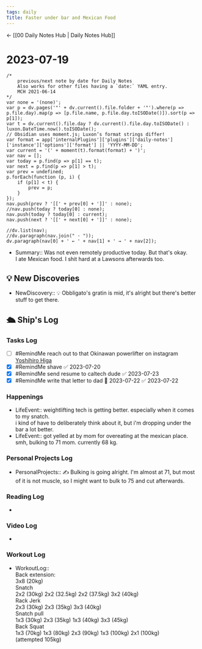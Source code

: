 ```yaml
---
tags: daily
Title: Faster under bar and Mexican Food
---
```


<- [[00 Daily Notes Hub | Daily Notes Hub]]

# 2023-07-19
```dataviewjs
/*
    previous/next note by date for Daily Notes
    Also works for other files having a `date:` YAML entry.
    MCH 2021-06-14
*/
var none = '(none)';
var p = dv.pages('"' + dv.current().file.folder + '"').where(p => p.file.day).map(p => [p.file.name, p.file.day.toISODate()]).sort(p => p[1]);
var t = dv.current().file.day ? dv.current().file.day.toISODate() : luxon.DateTime.now().toISODate();
// Obsidian uses moment.js; Luxon’s format strings differ!
var format = app['internalPlugins']['plugins']['daily-notes']['instance']['options']['format'] || 'YYYY-MM-DD';
var current = '(' + moment(t).format(format) + ')';
var nav = [];
var today = p.find(p => p[1] == t);
var next = p.find(p => p[1] > t);
var prev = undefined;
p.forEach(function (p, i) {
    if (p[1] < t) {
        prev = p;
    }
});
nav.push(prev ? '[[' + prev[0] + ']]' : none);
//nav.push(today ? today[0] : none);
nav.push(today ? today[0] : current);
nav.push(next ? '[[' + next[0] + ']]' : none);

//dv.list(nav);
//dv.paragraph(nav.join(" · "));
dv.paragraph(nav[0] + ' ← ' + nav[1] + ' → ' + nav[2]);
```
- Summary:: Was not even remotely productive today. But that's okay.<br>I ate Mexican food. I shit hard at a Lawsons afterwards too.

## 💡 New Discoveries
- NewDiscovery:: 💡 Obbligato's gratin is mid, it's alright but there's better stuff to get there.

## 🛳️ Ship's Log
### Tasks Log
- [ ] #RemindMe reach out to that Okinawan powerlifter on instagram [Yoshihiro Higa](https://www.instagram.com/yoshihiro.270/)
- [x] #RemindMe shave ✅ 2023-07-20
- [x] #RemindMe send resume to caltech dude ✅ 2023-07-23
- [x] #RemindMe write that letter to dad 📅 2023-07-22 ✅ 2023-07-22
### Happenings
- LifeEvent:: weightlifting tech is getting better. especially when it comes to my snatch.<br>i kind of have to deliberately think about it, but i'm dropping under the bar a lot better.
- LifeEvent:: got yelled at by mom for overeating at the mexican place. smh, bulking to 71 mom. currently 68 kg.
### Personal Projects Log
- PersonalProjects:: ✍ Bulking is going alright. I'm almost at 71, but most of it is not muscle, so I might want to bulk to 75 and cut afterwards.
### Reading Log
- 
### Video Log
- 
### Workout Log
- WorkoutLog:: <br>Back extension:<br> 3x8 (20kg) <br>Snatch<br> 2x2 (30kg) 2x2 (32.5kg) 2x2 (37.5kg) 3x2 (40kg) <br>Rack Jerk<br> 2x3 (30kg) 2x3 (35kg) 3x3 (40kg) <br>Snatch pull<br> 1x3 (30kg) 2x3 (35kg) 1x3 (40kg) 3x3 (45kg) <br>Back Squat<br> 1x3 (70kg) 1x3 (80kg) 2x3 (90kg) 1x3 (100kg) 2x1 (100kg)<br> (attempted 105kg)